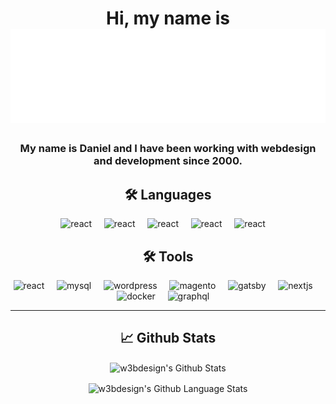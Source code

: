 <h1 align="center">Hi, my name is <img src="https://github.com/w3bdesign/w3bdesign/blob/master/svg/header.svg" alt="Header image" /></h1>

<h3 align="center">My name is Daniel and I have been working with webdesign and development since 2000.</h3>

<h2 align="center">🛠️ Languages</h2>
<p align="center">
  <img height="50" width="50" alt="react" src="https://cdn.jsdelivr.net/npm/simple-icons@v3/icons/html5.svg" />&nbsp;&nbsp;&nbsp;&nbsp;
  <img height="50" width="50" alt="react" src="https://cdn.jsdelivr.net/npm/simple-icons@v3/icons/css3.svg" />&nbsp;&nbsp;&nbsp;&nbsp;
  <img height="50" width="50" alt="react" src="https://cdn.jsdelivr.net/npm/simple-icons@v3/icons/javascript.svg" />&nbsp;&nbsp;&nbsp;&nbsp;
  <img height="50" width="50" alt="react" src="https://cdn.jsdelivr.net/npm/simple-icons@v3/icons/typescript.svg" />&nbsp;&nbsp;&nbsp;&nbsp;
  <img height="50" width="50" alt="react" src="https://cdn.jsdelivr.net/npm/simple-icons@v3/icons/php.svg" />&nbsp;&nbsp;&nbsp;&nbsp; 
</p>
<h2 align="center">🛠️ Tools</h2>
<p align="center">
  <img height="50" width="50" alt="react" src="https://cdn.jsdelivr.net/npm/simple-icons@v3/icons/react.svg" />&nbsp;&nbsp;&nbsp;&nbsp;
  <img height="50" width="50" alt="mysql" src="https://cdn.jsdelivr.net/npm/simple-icons@v3/icons/mysql.svg" />&nbsp;&nbsp;&nbsp;&nbsp;  
  <img height="50" width="50" alt="wordpress" src="https://cdn.jsdelivr.net/npm/simple-icons@v3/icons/wordpress.svg" />&nbsp;&nbsp;&nbsp;&nbsp;
  <img height="50" width="50" alt="magento" src="https://cdn.jsdelivr.net/npm/simple-icons@v3/icons/magento.svg" />&nbsp;&nbsp;&nbsp;&nbsp;
  <img height="50" width="50" alt="gatsby" src="https://cdn.jsdelivr.net/npm/simple-icons@v3/icons/gatsby.svg" />&nbsp;&nbsp;&nbsp;&nbsp;
  <img height="50" width="50" alt="nextjs" src="https://cdn.jsdelivr.net/npm/simple-icons@v3/icons/next-dot-js.svg" />&nbsp;&nbsp;&nbsp;&nbsp;
  <img height="50" width="50" alt="docker" src="https://cdn.jsdelivr.net/npm/simple-icons@v3/icons/docker.svg" />&nbsp;&nbsp;&nbsp;&nbsp;
  <img height="50" width="50" alt="graphql" src="https://cdn.jsdelivr.net/npm/simple-icons@v3/icons/graphql.svg" />&nbsp;&nbsp;&nbsp;&nbsp;
</p>
<hr />
<h2 align="center">📈 Github Stats</h2>
<p align="center">
 <img align="center" alt="w3bdesign's Github Stats" src="https://github-readme-stats-six-rho.vercel.app/api?username=w3bdesign&show_icons=true&hide_border=false" />
  </p>
  <p align="center">
 <img align="center" alt="w3bdesign's Github Language Stats" src="https://github-readme-stats.vercel.app/api/top-langs/?username=w3bdesign&hide=html,css" />
   </p>
